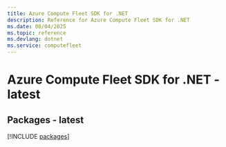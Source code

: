 ```yaml
---
title: Azure Compute Fleet SDK for .NET
description: Reference for Azure Compute Fleet SDK for .NET
ms.date: 08/04/2025
ms.topic: reference
ms.devlang: dotnet
ms.service: computefleet
---
```

# Azure Compute Fleet SDK for .NET - latest
## Packages - latest
[!INCLUDE [packages](compute-fleet-index.md)]
